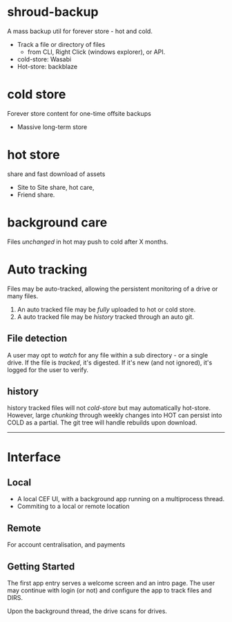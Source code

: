 # shroud-backup

A mass backup util for forever store - hot and cold.

+ Track a file or directory of files
    + from CLI, Right Click (windows explorer), or API.
+ cold-store: Wasabi
+ Hot-store: backblaze


# cold store

Forever store content for one-time offsite backups

+ Massive long-term store


# hot store

share and fast download of assets

+ Site to Site share, hot care,
+ Friend share.


# background care

Files _unchanged_ in hot may push to cold after X months.


# Auto tracking

Files may be auto-tracked, allowing the persistent monitoring of a drive or many
files.

1. An auto tracked file may be _fully_ uploaded to hot or cold store.
2. A auto tracked file may be _history_ tracked through an auto git.

## File detection

A user may opt to _watch_ for any file within a sub directory - or a single drive.
If the file is _tracked_, it's digested. If it's new (and not ignored), it's logged
for the user to verify.


## history

history tracked files will not _cold-store_ but may automatically hot-store.
However, large _chunking_ through weekly changes into HOT can persist into COLD
as a partial. The git tree will handle rebuilds upon download.

---

# Interface

## Local

+ A local CEF UI, with a background app running on a multiprocess thread.
+ Commiting to a local or remote location


## Remote

For account centralisation, and payments


## Getting Started

The first app entry serves a welcome screen and an intro page. The user may continue with login (or not) and configure the app to track files and DIRS.

Upon the background thread, the drive scans for drives.

